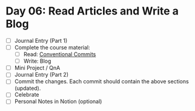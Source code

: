 # Day 06: Read Articles and Write a Blog

- [ ] Journal Entry (Part 1)
- [ ] Complete the course material:
  - [ ] Read: [Conventional Commits](https://www.conventionalcommits.org/en/v1.0.0/)
  - [ ] Write: Blog
- [ ] Mini Project / QnA
- [ ] Journal Entry (Part 2)
- [ ] Commit the changes. Each commit should contain the above sections (updated).
- [ ] Celebrate
- [ ] Personal Notes in Notion (optional)
<!-- [x] to tick-->
